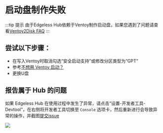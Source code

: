 # 启动盘制作失败
:::tip 提示
由于Edgeless Hub依赖于Ventoy制作启动盘，如果您遇到了问题请查看[Ventoy2Disk FAQ](https://ventoy.net/cn/doc_ventoy2disk.html)
:::

## 尝试以下步骤：
- 在写入Ventoy时取消勾选“安全启动支持”或修改分区类型为“GPT”
- 参考[不想用 Ventoy 启动？](/playground/no-ventoy.md)
- 更换U盘

## 报告属于 Hub 的问题
如果 Edgeless Hub 在使用过程中发生了异常，请点击“设置-开发者工具-Devtool”，在右侧将开发者工具切换至 `Console` 选项卡，然后重新进行会导致异常的操作，并截图[提交issue](https://github.com/EdgelessPE/Edgeless/issues)

![](https://pineapple.edgeless.top/picbed/wiki/img/003339.jpg)
